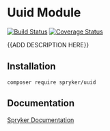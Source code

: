 # Uuid Module
[![Build Status](https://travis-ci.org/spryker/uuid.svg)](https://travis-ci.org/spryker/uuid)
[![Coverage Status](https://coveralls.io/repos/github/spryker/uuid/badge.svg)](https://coveralls.io/github/spryker/uuid)

{{ADD DESCRIPTION HERE}}

## Installation

```
composer require spryker/uuid
```

## Documentation

[Spryker Documentation](https://academy.spryker.com/developing_with_spryker/module_guide/modules.html)
